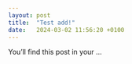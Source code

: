 ```yaml
---
layout: post
title:  "Test add!"
date:   2024-03-02 11:56:20 +0100
---
```

You’ll find this post in your ...
